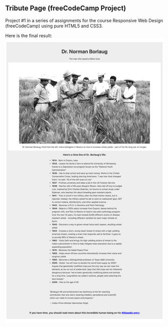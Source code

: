 ## Tribute Page (freeCodeCamp Project)
Project #1 in a series of assignments for the course Responsive Web Design (freeCodeCamp) using pure HTML5 and CSS3.

Here is the final result: 
![Tribute Page](tribute-page.png "Tribute Page")
